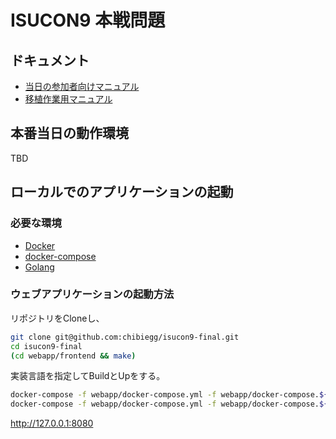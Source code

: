 # ISUCON9 本戦問題

## ドキュメント


* [当日の参加者向けマニュアル](docs/MANUAL.md)
* [移植作業用マニュアル](docs/IMPLEMENT.md)


## 本番当日の動作環境

TBD

## ローカルでのアプリケーションの起動

### 必要な環境

- [Docker](https://www.docker.com/)
- [docker-compose](https://docs.docker.com/compose/)
- [Golang](https://golang.org/)

### ウェブアプリケーションの起動方法

リポジトリをCloneし、

```bash
git clone git@github.com:chibiegg/isucon9-final.git
cd isucon9-final
(cd webapp/frontend && make)
```

実装言語を指定してBuildとUpをする。

```bash
docker-compose -f webapp/docker-compose.yml -f webapp/docker-compose.${LANGUAGE}.yml build
docker-compose -f webapp/docker-compose.yml -f webapp/docker-compose.${LANGUAGE}.yml up
```

http://127.0.0.1:8080
